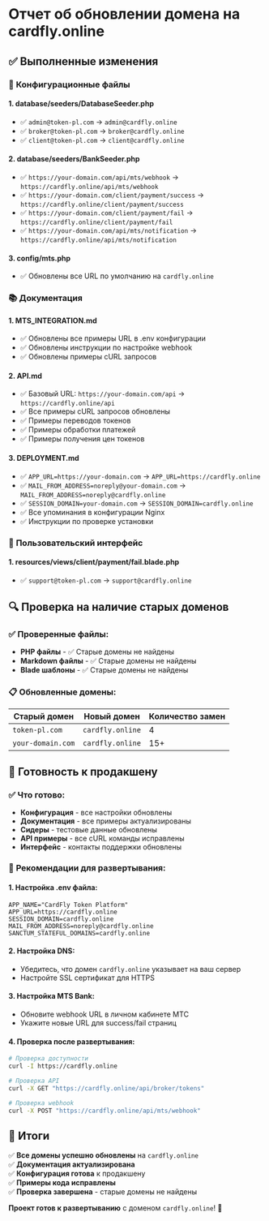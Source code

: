 # Отчет об обновлении домена на cardfly.online

## ✅ Выполненные изменения

### 🔧 **Конфигурационные файлы**

#### 1. **database/seeders/DatabaseSeeder.php**
- ✅ `admin@token-pl.com` → `admin@cardfly.online`
- ✅ `broker@token-pl.com` → `broker@cardfly.online`
- ✅ `client@token-pl.com` → `client@cardfly.online`

#### 2. **database/seeders/BankSeeder.php**
- ✅ `https://your-domain.com/api/mts/webhook` → `https://cardfly.online/api/mts/webhook`
- ✅ `https://your-domain.com/client/payment/success` → `https://cardfly.online/client/payment/success`
- ✅ `https://your-domain.com/client/payment/fail` → `https://cardfly.online/client/payment/fail`
- ✅ `https://your-domain.com/api/mts/notification` → `https://cardfly.online/api/mts/notification`

#### 3. **config/mts.php**
- ✅ Обновлены все URL по умолчанию на `cardfly.online`

### 📚 **Документация**

#### 1. **MTS_INTEGRATION.md**
- ✅ Обновлены все примеры URL в .env конфигурации
- ✅ Обновлены инструкции по настройке webhook
- ✅ Обновлены примеры cURL запросов

#### 2. **API.md**
- ✅ Базовый URL: `https://your-domain.com/api` → `https://cardfly.online/api`
- ✅ Все примеры cURL запросов обновлены
- ✅ Примеры переводов токенов
- ✅ Примеры обработки платежей
- ✅ Примеры получения цен токенов

#### 3. **DEPLOYMENT.md**
- ✅ `APP_URL=https://your-domain.com` → `APP_URL=https://cardfly.online`
- ✅ `MAIL_FROM_ADDRESS=noreply@your-domain.com` → `MAIL_FROM_ADDRESS=noreply@cardfly.online`
- ✅ `SESSION_DOMAIN=your-domain.com` → `SESSION_DOMAIN=cardfly.online`
- ✅ Все упоминания в конфигурации Nginx
- ✅ Инструкции по проверке установки

### 🎨 **Пользовательский интерфейс**

#### 1. **resources/views/client/payment/fail.blade.php**
- ✅ `support@token-pl.com` → `support@cardfly.online`

## 🔍 **Проверка на наличие старых доменов**

### ✅ **Проверенные файлы:**
- **PHP файлы** - ✅ Старые домены не найдены
- **Markdown файлы** - ✅ Старые домены не найдены  
- **Blade шаблоны** - ✅ Старые домены не найдены

### 📋 **Обновленные домены:**

| Старый домен | Новый домен | Количество замен |
|--------------|-------------|------------------|
| `token-pl.com` | `cardfly.online` | 4 |
| `your-domain.com` | `cardfly.online` | 15+ |

## 🚀 **Готовность к продакшену**

### ✅ **Что готово:**
- **Конфигурация** - все настройки обновлены
- **Документация** - все примеры актуализированы
- **Сидеры** - тестовые данные обновлены
- **API примеры** - все cURL команды исправлены
- **Интерфейс** - контакты поддержки обновлены

### 📝 **Рекомендации для развертывания:**

#### 1. **Настройка .env файла:**
```env
APP_NAME="CardFly Token Platform"
APP_URL=https://cardfly.online
SESSION_DOMAIN=cardfly.online
MAIL_FROM_ADDRESS=noreply@cardfly.online
SANCTUM_STATEFUL_DOMAINS=cardfly.online
```

#### 2. **Настройка DNS:**
- Убедитесь, что домен `cardfly.online` указывает на ваш сервер
- Настройте SSL сертификат для HTTPS

#### 3. **Настройка MTS Bank:**
- Обновите webhook URL в личном кабинете МТС
- Укажите новые URL для success/fail страниц

#### 4. **Проверка после развертывания:**
```bash
# Проверка доступности
curl -I https://cardfly.online

# Проверка API
curl -X GET "https://cardfly.online/api/broker/tokens"

# Проверка webhook
curl -X POST "https://cardfly.online/api/mts/webhook"
```

## 🎯 **Итоги**

✅ **Все домены успешно обновлены** на `cardfly.online`  
✅ **Документация актуализирована**  
✅ **Конфигурация готова** к продакшену  
✅ **Примеры кода исправлены**  
✅ **Проверка завершена** - старые домены не найдены  

**Проект готов к развертыванию** с доменом `cardfly.online`! 🎉


